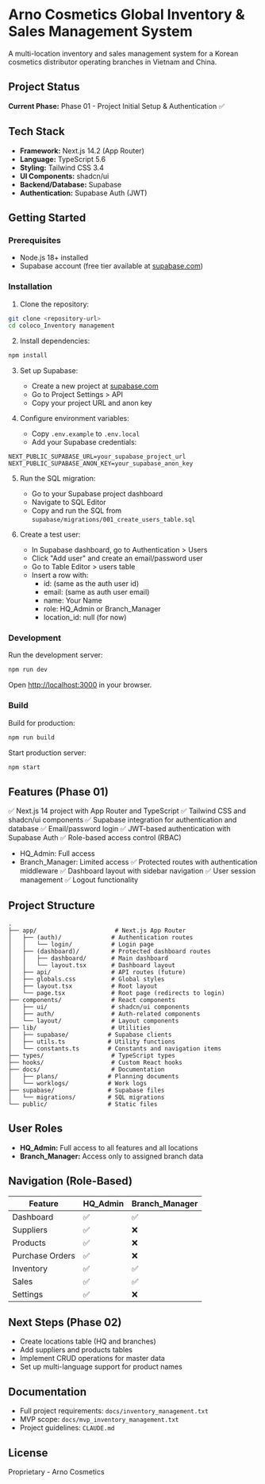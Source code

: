 # Arno Cosmetics Global Inventory & Sales Management System

A multi-location inventory and sales management system for a Korean cosmetics distributor operating branches in Vietnam and China.

## Project Status

**Current Phase:** Phase 01 - Project Initial Setup & Authentication ✅

## Tech Stack

- **Framework:** Next.js 14.2 (App Router)
- **Language:** TypeScript 5.6
- **Styling:** Tailwind CSS 3.4
- **UI Components:** shadcn/ui
- **Backend/Database:** Supabase
- **Authentication:** Supabase Auth (JWT)

## Getting Started

### Prerequisites

- Node.js 18+ installed
- Supabase account (free tier available at [supabase.com](https://supabase.com))

### Installation

1. Clone the repository:
```bash
git clone <repository-url>
cd coloco_Inventory management
```

2. Install dependencies:
```bash
npm install
```

3. Set up Supabase:
   - Create a new project at [supabase.com](https://supabase.com)
   - Go to Project Settings > API
   - Copy your project URL and anon key

4. Configure environment variables:
   - Copy `.env.example` to `.env.local`
   - Add your Supabase credentials:
```env
NEXT_PUBLIC_SUPABASE_URL=your_supabase_project_url
NEXT_PUBLIC_SUPABASE_ANON_KEY=your_supabase_anon_key
```

5. Run the SQL migration:
   - Go to your Supabase project dashboard
   - Navigate to SQL Editor
   - Copy and run the SQL from `supabase/migrations/001_create_users_table.sql`

6. Create a test user:
   - In Supabase dashboard, go to Authentication > Users
   - Click "Add user" and create an email/password user
   - Go to Table Editor > users table
   - Insert a row with:
     - id: (same as the auth user id)
     - email: (same as auth user email)
     - name: Your Name
     - role: HQ_Admin or Branch_Manager
     - location_id: null (for now)

### Development

Run the development server:
```bash
npm run dev
```

Open [http://localhost:3000](http://localhost:3000) in your browser.

### Build

Build for production:
```bash
npm run build
```

Start production server:
```bash
npm start
```

## Features (Phase 01)

✅ Next.js 14 project with App Router and TypeScript
✅ Tailwind CSS and shadcn/ui components
✅ Supabase integration for authentication and database
✅ Email/password login
✅ JWT-based authentication with Supabase Auth
✅ Role-based access control (RBAC)
  - HQ_Admin: Full access
  - Branch_Manager: Limited access
✅ Protected routes with authentication middleware
✅ Dashboard layout with sidebar navigation
✅ User session management
✅ Logout functionality

## Project Structure

```
.
├── app/                      # Next.js App Router
│   ├── (auth)/              # Authentication routes
│   │   └── login/           # Login page
│   ├── (dashboard)/         # Protected dashboard routes
│   │   ├── dashboard/       # Main dashboard
│   │   └── layout.tsx       # Dashboard layout
│   ├── api/                 # API routes (future)
│   ├── globals.css          # Global styles
│   ├── layout.tsx           # Root layout
│   └── page.tsx             # Root page (redirects to login)
├── components/              # React components
│   ├── ui/                  # shadcn/ui components
│   ├── auth/                # Auth-related components
│   └── layout/              # Layout components
├── lib/                     # Utilities
│   ├── supabase/           # Supabase clients
│   ├── utils.ts            # Utility functions
│   └── constants.ts        # Constants and navigation items
├── types/                   # TypeScript types
├── hooks/                   # Custom React hooks
├── docs/                    # Documentation
│   ├── plans/              # Planning documents
│   └── worklogs/           # Work logs
├── supabase/               # Supabase files
│   └── migrations/         # SQL migrations
└── public/                 # Static files
```

## User Roles

- **HQ_Admin:** Full access to all features and all locations
- **Branch_Manager:** Access only to assigned branch data

## Navigation (Role-Based)

| Feature | HQ_Admin | Branch_Manager |
|---------|----------|----------------|
| Dashboard | ✅ | ✅ |
| Suppliers | ✅ | ❌ |
| Products | ✅ | ❌ |
| Purchase Orders | ✅ | ❌ |
| Inventory | ✅ | ✅ |
| Sales | ✅ | ✅ |
| Settings | ✅ | ❌ |

## Next Steps (Phase 02)

- Create locations table (HQ and branches)
- Add suppliers and products tables
- Implement CRUD operations for master data
- Set up multi-language support for product names

## Documentation

- Full project requirements: `docs/inventory_management.txt`
- MVP scope: `docs/mvp_inventory_management.txt`
- Project guidelines: `CLAUDE.md`

## License

Proprietary - Arno Cosmetics
